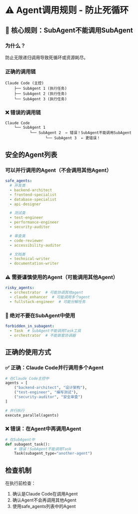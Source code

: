 # ⚠️ Agent调用规则 - 防止死循环

## 🔴 核心规则：SubAgent不能调用SubAgent

### 为什么？
防止无限递归调用导致死循环或资源耗尽。

### 正确的调用链
```
Claude Code (主控)
    ├── SubAgent 1 (执行任务)
    ├── SubAgent 2 (执行任务)
    └── SubAgent 3 (执行任务)
```

### ❌ 错误的调用链
```
Claude Code
    └── SubAgent 1
           └── SubAgent 2  ← 错误！SubAgent不能调用SubAgent
                  └── SubAgent 3  ← 更错误！
```

## 安全的Agent列表

### 可以并行调用的Agent（不会调用其他Agent）
```yaml
safe_agents:
  # 开发类
  - backend-architect
  - frontend-specialist
  - database-specialist
  - api-designer

  # 测试类
  - test-engineer
  - performance-engineer
  - security-auditor

  # 审查类
  - code-reviewer
  - accessibility-auditor

  # 文档类
  - technical-writer
  - documentation-writer
```

### ⚠️ 需要谨慎使用的Agent（可能调用其他Agent）
```yaml
risky_agents:
  - orchestrator  # 可能协调其他agent
  - claude_enhancer  # 可能调用多个agent
  - fullstack-engineer  # 可能分解任务
```

### 🔴 绝对不要在SubAgent中使用
```yaml
forbidden_in_subagent:
  - Task  # SubAgent不能调用Task工具
  - orchestrator  # 不能嵌套协调器
```

## 正确的使用方式

### ✅ 正确：Claude Code并行调用多个Agent
```python
# 在Claude Code主控中
agents = [
    ("backend-architect", "设计架构"),
    ("test-engineer", "编写测试"),
    ("security-auditor", "安全审查")
]

# 并行执行
execute_parallel(agents)
```

### ❌ 错误：在Agent中再调用Agent
```python
# 在SubAgent中
def subagent_task():
    # 错误！SubAgent不能调用Task
    Task(subagent_type="another-agent")
```

## 检查机制

在执行前检查：
1. 确认是Claude Code在调用Agent
2. 确认Agent不会再调用其他Agent
3. 使用safe_agents列表中的Agent